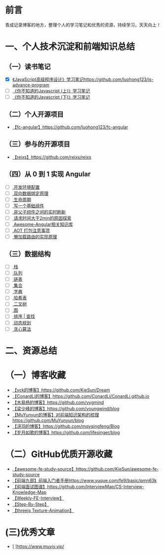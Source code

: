 

# 前言
青成记录博客的地方，整理个人的学习笔记和优秀的资源，持续学习，天天向上！
# 一、个人技术沉淀和前端知识总结
## （一）读书笔记
- [x] [《JavaScript高级程序设计》学习笔记](https://github.com/luohong123/js-advance-program)https://github.com/luohong123/js-advance-program
- [ ] [《你不知道的Javascript  (上)》学习笔记]()
- [ ] [《你不知道的Javascript  (下)》学习笔记]()
## （二）个人开源项目
- [【fc-angular】](https://github.com/luohong123/fc-angular)https://github.com/luohong123/fc-angular
## （三）参与的开源项目
- [【reixs】](https://github.com/reixs/reixs)https://github.com/reixs/reixs
## （四）从 0 到 1 实现 Angular
- [ ] [ 开发环境配置 ]()
- [ ] [ 双向数据绑定原理 ]()
- [ ] [ 生命周期 ]()
- [ ] [ 写一个基础组件 ]()
- [ ] [ 非父子组件之间的实时刷新 ]()
- [ ] [ 请求时间大于2min的原因探索 ]()
- [ ] [ Awesome-Angular相关知识库 ]()
- [ ] [ AOT 打包注意事项 ]()
- [ ] [ 懒加载路由的实现原理 ]()

## （三）数据结构
- [ ] [ 栈 ]()
- [ ] [ 队列 ]()
- [ ] [ 链表 ]()
- [ ] [ 集合 ]()
- [ ] [ 字典 ]()
- [ ] [ 哈希表 ]()
- [ ] [ 二叉树 ]()
- [ ] [ 图 ]()
- [ ] [ 排序 | 查找 ]()
- [ ] [ 动态规划 ]()
- [ ] [ 贪心算法 ]()

# 二、资源总结
# （一）博客收藏
- [【yck的博客】](https://github.com/KieSun/Dream)https://github.com/KieSun/Dream
- [【ConardLi的博客】](https://github.com/ConardLi/ConardLi.github.io)https://github.com/ConardLi/ConardLi.github.io
- [【木易杨的博客】](https://github.com/yygmind)https://github.com/yygmind
- [【梁少峰的博客】](https://github.com/youngwind/blog)https://github.com/youngwind/blog
- [【MuYunyun的博客】对前端知识架构的梳理](https://github.com/MuYunyun/blog)https://github.com/MuYunyun/blog
- [【冴羽的博客】](https://github.com/mqyqingfeng/Blog)https://github.com/mqyqingfeng/Blog
- [【岁月如歌的博客】](https://github.com/lifesinger/blog)https://github.com/lifesinger/blog

# （二）GitHub优质开源收藏
- [【awesome-fe-study-source】](https://github.com/KieSun/awesome-fe-study-source)https://github.com/KieSun/awesome-fe-study-source
- [【前端九部】前端入门者手册](https://www.yuque.com/fe9/basic/pmn63k)https://www.yuque.com/fe9/basic/pmn63k
- [【前端面试图谱】](https://github.com/InterviewMap/CS-Interview-Knowledge-Map)https://github.com/InterviewMap/CS-Interview-Knowledge-Map
- [【Weekly-FE-Interview】](https://github.com/airuikun/Weekly-FE-Interview)
- [【Step-By-Step】](https://github.com/YvetteLau/Step-By-Step)
- [【threejs Texture-Animation】](https://github.com/stemkoski/stemkoski.github.com/blob/master/Three.js/Texture-Animation.html)

# (三)优秀文章
- [ ]https://www.muyiy.vip/ 
